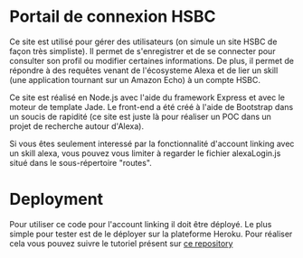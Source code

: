 # Portail de connexion HSBC

Ce site est utilisé pour gérer des utilisateurs (on simule un site HSBC de façon très simpliste). Il permet de s'enregistrer et de se connecter pour consulter son profil ou modifier certaines informations. De plus, il permet de répondre à des requêtes venant de l'écosysteme Alexa et de lier un skill (une application tournant sur un Amazon Echo) à un compte HSBC.

Ce site est réalisé en Node.js avec l'aide du framework Express et avec le moteur de template Jade. Le front-end a été créé à l'aide de  Bootstrap dans un soucis de rapidité (ce site est juste là pour réaliser un POC dans un projet de recherche autour d'Alexa).

Si vous êtes seulement interessé par la fonctionnalité d'account linking avec un skill alexa, vous pouvez vous limiter à regarder le fichier alexaLogin.js situé dans le sous-répertoire "routes".

# Deployment

Pour utiliser ce code pour l'account linking il doit être déployé. Le plus simple pour tester est de le déployer sur la plateforme Heroku. Pour réaliser cela vous pouvez suivre le tutoriel présent sur [ce repository](https://github.com/LouisPouillot/HSBC_WEBSITE)

